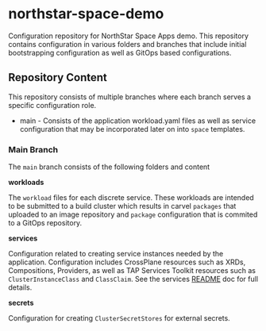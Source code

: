 # northstar-space-demo
Configuration repository for NorthStar Space Apps demo.  This repository contains configuration in various folders and branches
that include initial bootstrapping configuration as well as GitOps based configurations.

## Repository Content

This repository consists of multiple branches where each branch serves a specific configuration role.

* main - Consists of the application workload.yaml files as well as service configuration that may be incorporated later on into `space` templates.

### Main Branch

The `main` branch consists of the following folders and content  

**workloads** 

The `workload` files for each discrete service.  These workloads are intended to be submitted to a build cluster which results in carvel `packages`
that uploaded to an image repository and `package` configuration that is commited to a GitOps repository.

**services**

Configuration related to creating service instances needed by the application.  Configuration includes CrossPlane resources such as XRDs, Compositions,
Providers, as well as TAP Services Toolkit resources such as `ClusterInstanceClass` and `ClassClaim`.  See the services [README](services/README.md) doc for full details.

**secrets**

Configuration for creating `ClusterSecretStores` for external secrets.   